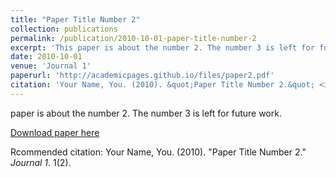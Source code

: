 ```yaml
---
title: "Paper Title Number 2"
collection: publications
permalink: /publication/2010-10-01-paper-title-number-2
excerpt: 'This paper is about the number 2. The number 3 is left for future work.'
date: 2010-10-01
venue: 'Journal 1'
paperurl: 'http://academicpages.github.io/files/paper2.pdf'
citation: 'Your Name, You. (2010). &quot;Paper Title Number 2.&quot; <i>Journal 1</i>. 1(2).'
---
```

paper is about the number 2. The number 3 is left for future work.

[Download paper here](http://academicpages.github.io/files/paper2.pdf)

Rcommended citation: Your Name, You. (2010). "Paper Title Number 2." <i>Journal 1</i>. 1(2).